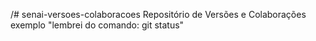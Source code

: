 /# senai-versoes-colaboracoes
Repositório de Versões e Colaborações
exemplo
"lembrei do comando: git status"